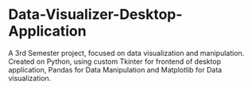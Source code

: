 # Data-Visualizer-Desktop-Application
A 3rd Semester project, focused on data visualization and manipulation. Created on Python, using custom Tkinter for frontend of desktop application, Pandas for Data Manipulation and Matplotlib for Data visualization.
